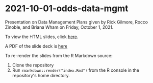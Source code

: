 # 2021-10-01-odds-data-mgmt

Presentation on Data Management Plans given by Rick Gilmore, Rocco Zinoble, and Briana Wham on Friday, October 1, 2021.

To view the HTML slides, click [here](https://psu-psychology.github.io/2021-10-01-odds-data-mgmt/).

A PDF of the slide deck is [here](https://psu-psychology.github.io/2021-10-01-odds-data-mgmt/index.pdf)

To re-render the slides from the R Markdown source:

1. Clone the repository
2. Run `rmarkdown::render("index.Rmd")` from the R console in the repository's home directory.



